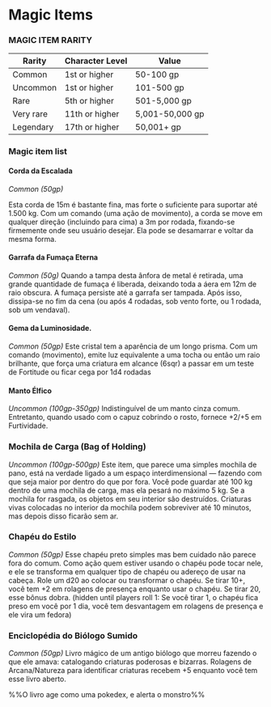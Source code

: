 # Magic Items

### MAGIC ITEM RARITY
| Rarity    | Character Level | Value           |
| --------- | --------------- | --------------- |
| Common    | 1st or higher   | 50-100 gp       |
| Uncommon  | 1st or higher   | 101-500 gp      |
| Rare      | 5th or higher   | 501-5,000 gp    |
| Very rare | 11th or higher  | 5,001-50,000 gp |
| Legendary | 17th or higher  | 50,001+ gp      |



### Magic item list

#### Corda da Escalada
_Common (50gp)_

Esta corda de 15m é bastante fina, mas forte o suficiente para suportar até 1.500 kg. Com um comando (uma ação de movimento), a corda se move em qualquer direção (incluindo para cima) a 3m por rodada, fixando-se firmemente onde seu usuário desejar. Ela pode se desamarrar e voltar da mesma forma.

#### Garrafa da Fumaça Eterna
_Common (50g)_
Quando a tampa desta ânfora de metal é retirada, uma grande quantidade de fumaça é liberada, deixando toda a áera em 12m de raio obscura. A fumaça persiste até a garrafa ser tampada. Após isso, dissipa-se no fim da cena (ou após 4 rodadas, sob vento forte, ou 1 rodada, sob um vendaval).

#### Gema da Luminosidade.
*Common (50gp)*
Este cristal tem a aparência de um longo prisma. Com um comando (movimento), emite luz equivalente a uma tocha ou então um raio brilhante, que força uma criatura em alcance (6sqr) a passar em um teste de Fortitude ou ficar cega por 1d4 rodadas

#### Manto Élfico
*Uncommon (100gp-350gp)*
Indistinguível de um manto cinza comum. Entretanto, quando usado com o capuz cobrindo o rosto, fornece +2/+5 em Furtividade.

### Mochila de Carga (Bag of Holding)
*Uncommon (100gp-500gp)*
Este item, que parece uma simples mochila de pano, está na verdade ligado a um espaço interdimensional — fazendo com que seja maior por dentro do que por fora. Você pode guardar até 100 kg dentro de uma mochila de carga, mas ela pesará no máximo 5 kg. Se a mochila for rasgada, os objetos em seu interior são destruídos. Criaturas vivas colocadas no interior da mochila podem sobreviver até 10 minutos, mas depois disso ficarão sem ar.

### Chapéu do Estilo
*Common (50gp)*
Esse chapéu preto simples mas bem cuidado não parece fora do comum. Como ação quem estiver usando o chapéu pode tocar nele, e ele se transforma em qualquer tipo de chapéu ou adereço de usar na cabeça. Role um d20 ao colocar ou transformar o chapéu. Se tirar 10+, você tem +2 em rolagens de presença enquanto usar o chapéu. Se tirar 20, esse bônus dobra. (hidden until players roll 1: Se você tirar 1, o chapéu fica preso em você por 1 dia, você tem desvantagem em rolagens de presença e ele vira um fedora)

### Enciclopédia do Biólogo Sumido
_Common (50gp)_
Livro mágico de um antigo biólogo que morreu fazendo o que ele amava: catalogando criaturas poderosas e bizarras. Rolagens de Arcana/Natureza para identificar criaturas recebem +5 enquanto você tem esse livro aberto.

%%O livro age como uma pokedex, e alerta o monstro%%